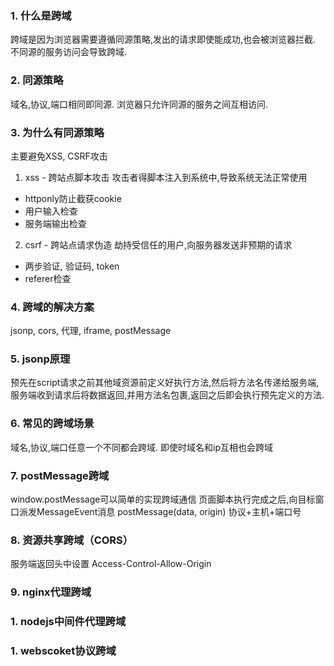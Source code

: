 ### 1. 什么是跨域
跨域是因为浏览器需要遵循同源策略,发出的请求即使能成功,也会被浏览器拦截. 不同源的服务访问会导致跨域.

### 2. 同源策略
域名,协议,端口相同即同源. 浏览器只允许同源的服务之间互相访问.

### 3. 为什么有同源策略
主要避免XSS, CSRF攻击
1. xss - 跨站点脚本攻击 攻击者得脚本注入到系统中,导致系统无法正常使用
- httponly防止截获cookie
- 用户输入检查
- 服务端输出检查
2. csrf - 跨站点请求伪造 劫持受信任的用户,向服务器发送非预期的请求
- 两步验证, 验证码, token
- referer检查

### 4. 跨域的解决方案
jsonp, cors, 代理, iframe, postMessage

### 5. jsonp原理
预先在script请求之前其他域资源前定义好执行方法,然后将方法名传递给服务端,服务端收到请求后将数据返回,并用方法名包裹,返回之后即会执行预先定义的方法.

### 6. 常见的跨域场景
域名,协议,端口任意一个不同都会跨域. 即使时域名和ip互相也会跨域

### 7. postMessage跨域
window.postMessage可以简单的实现跨域通信
页面脚本执行完成之后,向目标窗口派发MessageEvent消息
postMessage(data, origin) 协议+主机+端口号

### 8. 资源共享跨域（CORS）
服务端返回头中设置 Access-Control-Allow-Origin

### 9. nginx代理跨域

### 1. nodejs中间件代理跨域

### 1. webscoket协议跨域
